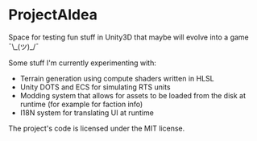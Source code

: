 # ProjectAldea
Space for testing fun stuff in Unity3D that maybe will evolve into a game ¯\\\_(ツ)\_/¯

Some stuff I'm currently experimenting with:
  * Terrain generation using compute shaders written in HLSL
  * Unity DOTS and ECS for simulating RTS units
  * Modding system that allows for assets to be loaded from the disk at runtime (for example for faction info)
  * I18N system for translating UI at runtime

The project's code is licensed under the MIT license.
